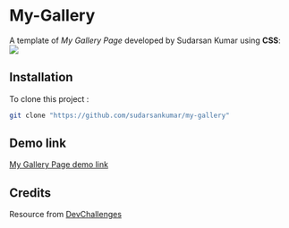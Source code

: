 # My-Gallery

A template of *My Gallery Page* developed by Sudarsan Kumar using **CSS**:
![](https://firebasestorage.googleapis.com/v0/b/devchallenges-1234.appspot.com/o/challengesDesigns%2FGalleryThumbnail.png?alt=media&token=92894792-41d1-4d99-8cbb-e828322c87fd) 


## Installation

To clone this project :

```bash
git clone "https://github.com/sudarsankumar/my-gallery"
```

## Demo link
[My Gallery Page demo link](https://sudarsankumar.github.io/my-gallery/)

## Credits
Resource from [DevChallenges](https://devchallenges.io/)
